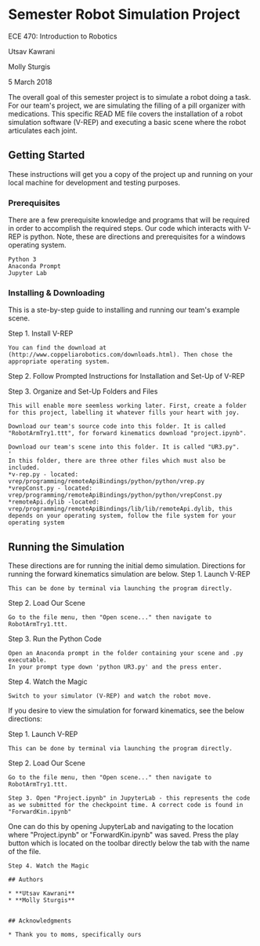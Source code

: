 # Semester Robot Simulation Project
ECE 470: Introduction to Robotics

Utsav Kawrani

Molly Sturgis

5 March 2018

The overall goal of this semester project is to simulate a robot doing a task. For our team's project, we are simulating the filling of a pill organizer with medications. This specific READ ME file covers the installation of a robot simulation software (V-REP) and executing a basic scene where the robot articulates each joint.

## Getting Started

These instructions will get you a copy of the project up and running on your local machine for development and testing purposes.

### Prerequisites

There are a few prerequisite knowledge and programs that will be required in order to accomplish the required steps. Our code which interacts with V-REP is python. Note, these are directions and prerequisites for a windows operating system. 

```
Python 3
Anaconda Prompt
Jupyter Lab
```

### Installing & Downloading

This is a ste-by-step guide to installing and running our team's example scene. 

Step 1. Install V-REP

```
You can find the download at (http://www.coppeliarobotics.com/downloads.html). Then chose the appropriate operating system.
```

Step 2. Follow Prompted Instructions for Installation and Set-Up of V-REP

Step 3. Organize and Set-Up Folders and Files
```
This will enable more seemless working later. First, create a folder for this project, labelling it whatever fills your heart with joy. 

Download our team's source code into this folder. It is called "RobotArmTry1.ttt", for forward kinematics download "project.ipynb".

Download our team's scene into this folder. It is called "UR3.py".
'
In this folder, there are three other files which must also be included. 
*v-rep.py - located: vrep/programming/remoteApiBindings/python/python/vrep.py
*vrepConst.py - located: vrep/programming/remoteApiBindings/python/python/vrepConst.py
*remoteApi.dylib -located: vrep/programming/remoteApiBindings/lib/lib/remoteApi.dylib, this depends on your operating system, follow the file system for your operating system
```


## Running the Simulation

These directions are for running the initial demo simulation. Directions for running the forward kinematics simulation are below.
Step 1. Launch V-REP
```
This can be done by terminal via launching the program directly.
```

Step 2. Load Our Scene
```
Go to the file menu, then "Open scene..." then navigate to RobotArmTry1.ttt. 
```
Step 3. Run the Python Code
```
Open an Anaconda prompt in the folder containing your scene and .py executable. 
In your prompt type down 'python UR3.py' and the press enter.

```
Step 4. Watch the Magic

```
Switch to your simulator (V-REP) and watch the robot move.
```
If you desire to view the simulation for forward kinematics, see the below directions:

Step 1. Launch V-REP
```
This can be done by terminal via launching the program directly.
```

Step 2. Load Our Scene
```
Go to the file menu, then "Open scene..." then navigate to RobotArmTry1.ttt. 

Step 3. Open "Project.ipynb" in JupyterLab - this represents the code as we submitted for the checkpoint time. A correct code is found in "ForwardKin.ipynb"
```
One can do this by opening JupyterLab and navigating to the location where "Project.ipynb" or "ForwardKin.ipynb" was saved. Press the play button which is located on the toolbar directly below the tab with the name of the file. 

```
Step 4. Watch the Magic

## Authors

* **Utsav Kawrani** 
* **Molly Sturgis**


## Acknowledgments

* Thank you to moms, specifically ours
